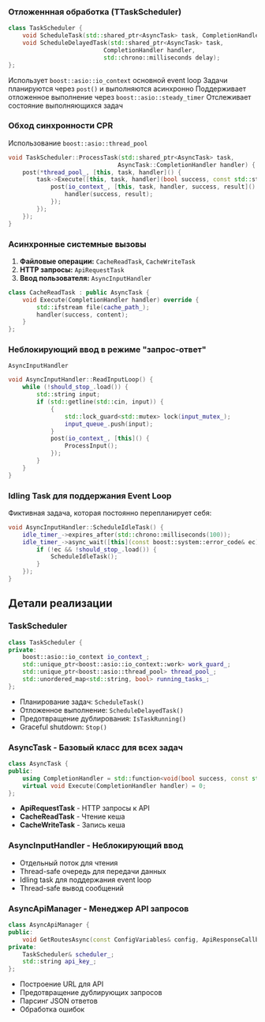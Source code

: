
### Отложеннная обработка (TTaskScheduler)


```cpp
class TaskScheduler {
    void ScheduleTask(std::shared_ptr<AsyncTask> task, CompletionHandler handler);
    void ScheduleDelayedTask(std::shared_ptr<AsyncTask> task,
                           CompletionHandler handler,
                           std::chrono::milliseconds delay);
};
```

Использует `boost::asio::io_context` основной event loop
Задачи планируются через `post()` и выполняются асинхронно
Поддерживает отложенное выполнение через `boost::asio::steady_timer`
Отслеживает состояние выполняющихся задач

### Обход синхронности CPR

Использование `boost::asio::thread_pool`

```cpp
void TaskScheduler::ProcessTask(std::shared_ptr<AsyncTask> task,
                               AsyncTask::CompletionHandler handler) {
    post(*thread_pool_, [this, task, handler]() {
        task->Execute([this, task, handler](bool success, const std::string& result) {
            post(io_context_, [this, task, handler, success, result]() {
                handler(success, result);
            });
        });
    });
}
```

### Асинхронные системные вызовы


1. **Файловые операции:** `CacheReadTask`, `CacheWriteTask`
2. **HTTP запросы:** `ApiRequestTask`
3. **Ввод пользователя:** `AsyncInputHandler`

```cpp
class CacheReadTask : public AsyncTask {
    void Execute(CompletionHandler handler) override {
        std::ifstream file(cache_path_);
        handler(success, content);
    }
};
```

### Неблокирующий ввод в режиме "запрос-ответ"

`AsyncInputHandler`

```cpp
void AsyncInputHandler::ReadInputLoop() {
    while (!should_stop_.load()) {
        std::string input;
        if (std::getline(std::cin, input)) {
            {
                std::lock_guard<std::mutex> lock(input_mutex_);
                input_queue_.push(input);
            }
            post(io_context_, [this]() {
                ProcessInput();
            });
        }
    }
}
```

### Idling Task для поддержания Event Loop

Фиктивная задача, которая постоянно перепланирует себя:

```cpp
void AsyncInputHandler::ScheduleIdleTask() {
    idle_timer_->expires_after(std::chrono::milliseconds(100));
    idle_timer_->async_wait([this](const boost::system::error_code& ec) {
        if (!ec && !should_stop_.load()) {
            ScheduleIdleTask();
        }
    });
}
```







## Детали реализации

### TaskScheduler

```cpp
class TaskScheduler {
private:
    boost::asio::io_context io_context_;
    std::unique_ptr<boost::asio::io_context::work> work_guard_;
    std::unique_ptr<boost::asio::thread_pool> thread_pool_;
    std::unordered_map<std::string, bool> running_tasks_;
};
```


- Планирование задач: `ScheduleTask()`
- Отложенное выполнение: `ScheduleDelayedTask()`
- Предотвращение дублирования: `IsTaskRunning()`
- Graceful shutdown: `Stop()`


### AsyncTask - Базовый класс для всех задач

```cpp
class AsyncTask {
public:
    using CompletionHandler = std::function<void(bool success, const std::string& result)>;
    virtual void Execute(CompletionHandler handler) = 0;
};
```


- **ApiRequestTask** - HTTP запросы к API
- **CacheReadTask** - Чтение кеша
- **CacheWriteTask** - Запись кеша

### AsyncInputHandler - Неблокирующий ввод

- Отдельный поток для чтения
- Thread-safe очередь для передачи данных
- Idling task для поддержания event loop
- Thread-safe вывод сообщений



### AsyncApiManager - Менеджер API запросов

```cpp
class AsyncApiManager {
public:
    void GetRoutesAsync(const ConfigVariables& config, ApiResponseCallback callback);
private:
    TaskScheduler& scheduler_;
    std::string api_key_;
};
```


- Построение URL для API
- Предотвращение дублирующих запросов
- Парсинг JSON ответов
- Обработка ошибок
